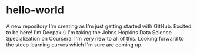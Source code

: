 # hello-world
A new repository I'm creating as I'm just getting started with GitHub. Excited to be here!
I'm Deepak :) I'm taking the Johns Hopkins Data Science Specialization on Coursera. I'm very new to all of this. Looking forward to the steep learning curves which I'm sure are coming up.
